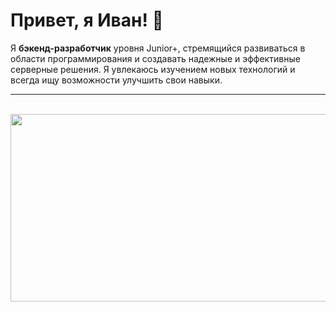 
<!--
**Ivan-vtr/Ivan-vtr** is a ✨ _special_ ✨ repository because its `README.md` (this file) appears on your GitHub profile.

Here are some ideas to get you started:

- 🔭 I’m currently working on ...
- 🌱 I’m currently learning ...
- 👯 I’m looking to collaborate on ...
- 🤔 I’m looking for help with ...
- 💬 Ask me about ...
- 📫 How to reach me: ...
- 😄 Pronouns: ...
- ⚡ Fun fact: ...
-->

# Привет, я Иван! 👋

Я **бэкенд-разработчик** уровня Junior+, стремящийся развиваться в области программирования и создавать надежные и эффективные серверные решения. Я увлекаюсь изучением новых технологий и всегда ищу возможности улучшить свои навыки.

---
<br clear="both">

<div align="center">
  <img height="300" width="600" src="https://user-images.githubusercontent.com/74038190/225813708-98b745f2-7d22-48cf-9150-083f1b00d6c9.gif"  />
</div>





